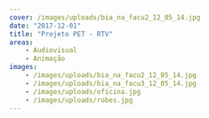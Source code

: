 ```yaml
---
cover: /images/uploads/bia_na_facu2_12_05_14.jpg
date: "2017-12-01"
title: "Projeto PET - RTV"
areas:
    - Audiovisual
    - Animação
images:
    - /images/uploads/bia_na_facu2_12_05_14.jpg
    - /images/uploads/bia_na_facu3_12_05_14.jpg
    - /images/uploads/oficina.jpg
    - /images/uploads/robes.jpg
---
```

